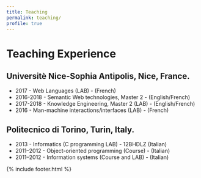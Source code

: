 ```yaml
---
title: Teaching
permalink: teaching/
profile: true
---
```


# Teaching Experience

## Universitè Nice-Sophia Antipolis, Nice, France.
- 2017 - Web Languages (LAB) - (French)
- 2016-2018 - Semantic Web technologies, Master 2 - (English/French)
- 2017-2018 - Knowledge Engineering, Master 2 (LAB) - (English/French)
- 2016 - Man-machine interactions/interfaces (LAB) - (French)

## Politecnico di Torino, Turin, Italy.
- 2013 - Informatics (C programming LAB) - 12BHDLZ (Italian)
- 2011–2012 - Object-oriented programming (Course) - (Italian)
- 2011–2012 - Information systems (Course and LAB) - (Italian)

{% include footer.html %}
